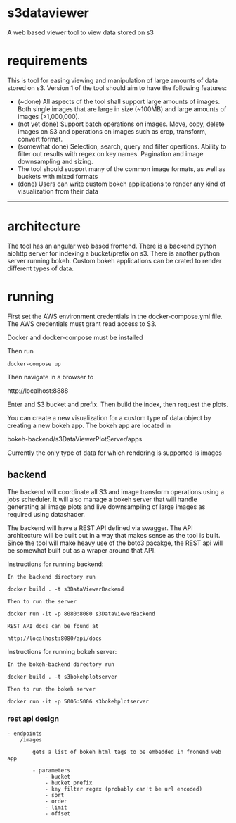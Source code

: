 # s3dataviewer
A web based viewer tool to view data stored on s3

# requirements
This is tool for easing viewing and manipulation of large amounts of data stored on s3. Version 1 of the tool should aim to have the following features: 
  - (~done) All aspects of the tool shall support large amounts of images. Both single images that are large in size (~100MB) and large amounts of images (>1,000,000). 
  - (not yet done) Support batch operations on images. Move, copy, delete images on S3 and operations on images such as crop, transform, convert format.
  - (somewhat done) Selection, search, query and filter opertions. Ability to filter out results with regex on key names. Pagination and image downsampling and sizing. 
  - The tool should support many of the common image formats, as well as buckets with mixed formats
  - (done) Users can write custom bokeh applications to render any kind of visualization from their data
---

 # architecture
The tool has an angular web based frontend. There is a backend python aiohttp server for indexing a bucket/prefix on s3. 
There is another python server running bokeh. Custom bokeh applications can be crated to render different types of data.

# running
First set the AWS environment credentials in the docker-compose.yml file. The 
AWS credentials must grant read access to S3.

Docker and docker-compose must be installed

Then run

`docker-compose up`

Then navigate in a browser to

http://localhost:8888

Enter and S3 bucket and prefix. Then build the index, then request the plots.
 
You can create a new visualization for a custom type of data object by creating a new bokeh app. 
The bokeh app are located in 

bokeh-backend/s3DataViewerPlotServer/apps

Currently the only type of data for which rendering is supported is images
 ## backend 
  The backend will coordinate all S3 and image transform operations using a jobs scheduler. It will also manage a bokeh server that will handle generating all image plots and live downsampling of large images as required using datashader. 
  
  The backend will have a REST API defined via swagger. The API architecture will be built out in a way that makes sense as the tool is built. Since the tool will make heavy use of the boto3 pacakge, the REST api will be somewhat built out as a wraper around that API.
  
  Instructions for running backend:
  
    In the backend directory run 
    
    docker build . -t s3DataViewerBackend
    
    Then to run the server
    
    docker run -it -p 8080:8080 s3DataViewerBackend
    
    REST API docs can be found at
    
    http://localhost:8080/api/docs
    
   
   Instructions for running bokeh server:
    
    In the bokeh-backend directory run 
    
    docker build . -t s3bokehplotserver
    
    Then to run the bokeh server
    
    docker run -it -p 5006:5006 s3bokehplotserver

    
 ### rest api design
 
    - endpoints 
        /images
            
            gets a list of bokeh html tags to be embedded in fronend web app
        
            - parameters
                - bucket
                - bucket prefix
                - key filter regex (probably can't be url encoded)
                - sort
                - order
                - limit
                - offset
        

